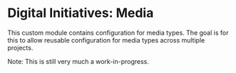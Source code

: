 # Digital Initiatives: Media

This custom module contains configuration for media types. The goal is for this to allow reusable configuration for media types across multiple projects.

Note: This is still very much a work-in-progress.

